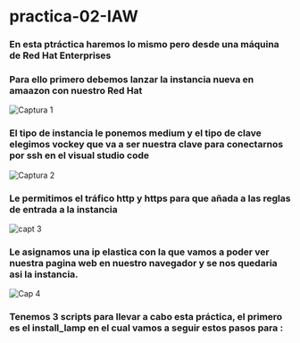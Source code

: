 # practica-02-IAW
### En esta ptráctica haremos lo mismo pero desde una máquina de Red Hat Enterprises

### Para ello primero debemos lanzar la instancia nueva en amaazon con nuestro Red Hat
![Captura 1](https://github.com/JoseFco04/practica-02-IAW/assets/145347148/4978d515-4458-4def-a212-38488444cae0)

### El tipo de instancia le ponemos medium y el tipo de clave elegimos vockey que va a ser nuestra clave para conectarnos por ssh en el visual studio code
![Captura 2 ](https://github.com/JoseFco04/practica-02-IAW/assets/145347148/ce367d35-a252-4116-8984-32ed34505f79)

### Le permitimos el tráfico http y https para que añada a las reglas de entrada a la instancia 
![capt 3](https://github.com/JoseFco04/practica-02-IAW/assets/145347148/5af802b0-11a1-475b-8226-0f4554a87581)

### Le asignamos una ip elastica con la que vamos a poder ver nuestra pagina web en nuestro navegador y se nos quedaria asi la instancia.
![Cap 4](https://github.com/JoseFco04/practica-02-IAW/assets/145347148/7c0e449a-a1b5-42c3-a460-b8346630551f)

### Tenemos 3 scripts para llevar a cabo esta práctica, el primero es el install_lamp en el cual vamos a seguir estos pasos para :

